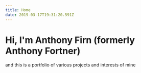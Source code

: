 ```yaml
---
title: Home
date: 2019-03-17T19:31:20.591Z
---
```


# Hi, I'm Anthony Firn (formerly Anthony Fortner)

and this is a portfolio of various projects and interests of mine
